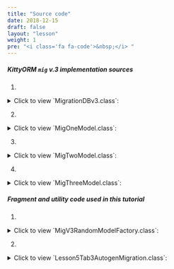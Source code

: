```yaml
---
title: "Source code"
date: 2018-12-15
draft: false
layout: "lesson"
weight: 1
pre: "<i class='fa fa-code'>&nbsp;</i> "
---
```

##### KittyORM `mig` v.3 implementation sources

1. 
<details> 
  <summary>Click to view `MigrationDBv3.class`: </summary>
{{< highlight java "linenos=inline, linenostart=1">}}
@KITTY_DATABASE(
        isLoggingOn = true,
        isProductionOn = false,
        isKittyDexUtilLoggingEnabled = false,
        logTag = MigrationDBv3.LTAG,
        databaseName = "mig",
        databaseVersion = 3,
        domainPackageNames = {"net.akaish.kittyormdemo.sqlite.migrations.migv3"}
)
@KITTY_DATABASE_REGISTRY(
        domainModels = {
                net.akaish.kittyormdemo.sqlite.migrations.migv3.MigOneModel.class,
                net.akaish.kittyormdemo.sqlite.migrations.migv3.MigTwoModel.class,
                net.akaish.kittyormdemo.sqlite.migrations.migv3.MigThreeModel.class
        }
)
@KITTY_DATABASE_HELPER(
        onUpgradeBehavior = KITTY_DATABASE_HELPER.UpgradeBehavior.USE_SIMPLE_MIGRATIONS
)
public class MigrationDBv3 extends KittyDatabase {

    public static final String LTAG = "MIGv3";
    /**
     * KittyORM main database class that represents bootstrap and holder for all related with database
     * components.
     *
     * @param ctx
     */
    public MigrationDBv3(Context ctx) {
        super(ctx);
    }
}
{{< /highlight >}} 
</details>

2. 
<details> 
  <summary>Click to view `MigOneModel.class`: </summary>
{{< highlight java "linenos=inline, linenostart=1">}}
@KITTY_TABLE(
        tableName = "mig_one"
)
public class MigOneModel extends KittyModel {
    @KITTY_COLUMN(
            columnOrder = 0,
            isIPK = true)
    public Long id;

    @KITTY_COLUMN(
            columnOrder = 1
    )
    @NOT_NULL
    @DEFAULT(predefinedLiteralValue = LiteralValues.CURRENT_DATE)
    public String creationDate;

    @KITTY_COLUMN(
            columnOrder = 2
    )
    @DEFAULT(signedInteger = 228)
    @ONE_COLUMN_INDEX(indexName = "m1_di_index")
    public Integer defaultInteger;

    public String toString() {
        return new StringBuilder(64)
                .append("[ id = ")
                .append(id)
                .append(" ; creationDate = ")
                .append(creationDate)
                .append(" ; someInteger = ")
                .append(defaultInteger)
                .append(" ]").toString();
    }
}
{{< /highlight >}} 
</details>

3. 
<details> 
  <summary>Click to view `MigTwoModel.class`: </summary>
{{< highlight java "linenos=inline, linenostart=1">}}
@KITTY_TABLE(
        tableName = "mig_two"
)
public class MigTwoModel extends KittyModel {

    @KITTY_COLUMN(
            columnOrder = 0,
            isIPK = true
    )
    public Long id;

    @KITTY_COLUMN(
            columnOrder = 1
    )
    @FOREIGN_KEY(
            reference = @FOREIGN_KEY_REFERENCE(
                    foreignTableName = "mig_one",
                    foreignTableColumns = {"id"},
                    onUpdate = OnUpdateDeleteActions.CASCADE,
                    onDelete = OnUpdateDeleteActions.CASCADE
            )
    )
    public Long migOneReference;

    @KITTY_COLUMN(columnOrder = 2)
    public Animals someAnimal;

    @KITTY_COLUMN(
            columnOrder = 3,
            columnAffinity = TypeAffinities.TEXT
    )
    @KITTY_COLUMN_SERIALIZATION
    public AnimalSounds someAnimalSound;

    String someAnimalSoundSerialize() {
        if(someAnimalSound == null) return null;
        return new GsonBuilder().create().toJson(someAnimalSound);
    }

    AnimalSounds someAnimalSoundDeserialize(String cvData) {
        if(cvData == null) return null;
        if(cvData.length() == 0) return null;
        return new GsonBuilder().create().fromJson(cvData, AnimalSounds.class);
    }

    @Override
    public String toString() {
        return new StringBuilder(64)
                .append("[ id = ")
                .append(id)
                .append(" ; migOneReference = ")
                .append(migOneReference)
                .append(" ; someAnimal = ")
                .append(someAnimal)
                .append(" ; someAnimalSound = ")
                .append(someAnimalSoundSerialize())
                .append(" ] ").toString();
    }
}
{{< /highlight >}} 
</details>

4. 
<details> 
  <summary>Click to view `MigThreeModel.class`: </summary>
{{< highlight java "linenos=inline, linenostart=1">}}
@KITTY_TABLE(tableName = "mig_three")
public class MigThreeModel extends KittyModel {

    @KITTY_COLUMN(
            columnOrder = 0,
            isIPK = true
    )
    public Long id;

    @KITTY_COLUMN(
            columnOrder = 1
    )
    @NOT_NULL
    @DEFAULT(
            literalValue = "\'Something random\'"
    )
    public String someValue;

    public String toString() {
        return new StringBuilder(32)
                .append("[ id = ")
                .append(id)
                .append(" ; someValue = ")
                .append(someValue)
                .append(" ]").toString();
    }
}
{{< /highlight >}} 
</details>

##### Fragment and utility code used in this tutorial

1. 
<details> 
  <summary>Click to view `MigV3RandomModelFactory.class`: </summary>
{{< highlight java "linenos=inline, linenostart=1">}}
public class MigV3RandomModelFactory {
    final Context context;
    final Random rnd;

    private final SparseArray<String> randomAnimalSays = new SparseArray<>();
    private final SparseArray<String> randomAnimalLocalizedName = new SparseArray<>();

    public MigV3RandomModelFactory(Context ctx) {
        this.context = ctx;
        this.rnd = new Random();

        // Lol, getContext().getString() method is fucking slow, calling for each new random model this method twice causes 55% of all execution time of generating new random model (!)
        // Right now getting those string causes only 14% of execution time
        randomAnimalSays.append(Animals.getLocalizedAnimalSaysResource(Animals.BEAR), context.getString(Animals.getLocalizedAnimalSaysResource(Animals.BEAR)));
        randomAnimalSays.append(Animals.getLocalizedAnimalSaysResource(Animals.CAT), context.getString(Animals.getLocalizedAnimalSaysResource(Animals.CAT)));
        randomAnimalSays.append(Animals.getLocalizedAnimalSaysResource(Animals.DOG), context.getString(Animals.getLocalizedAnimalSaysResource(Animals.DOG)));
        randomAnimalSays.append(Animals.getLocalizedAnimalSaysResource(Animals.GOAT), context.getString(Animals.getLocalizedAnimalSaysResource(Animals.GOAT)));
        randomAnimalSays.append(Animals.getLocalizedAnimalSaysResource(Animals.LION), context.getString(Animals.getLocalizedAnimalSaysResource(Animals.LION)));
        randomAnimalSays.append(Animals.getLocalizedAnimalSaysResource(Animals.SHEEP), context.getString(Animals.getLocalizedAnimalSaysResource(Animals.SHEEP)));
        randomAnimalSays.append(Animals.getLocalizedAnimalSaysResource(Animals.TIGER), context.getString(Animals.getLocalizedAnimalSaysResource(Animals.TIGER)));
        randomAnimalSays.append(Animals.getLocalizedAnimalSaysResource(Animals.WOLF), context.getString(Animals.getLocalizedAnimalSaysResource(Animals.WOLF)));


        randomAnimalLocalizedName.append(Animals.getLocalizedAnimalNameResource(Animals.BEAR), context.getString(Animals.getLocalizedAnimalNameResource(Animals.BEAR)));
        randomAnimalLocalizedName.append(Animals.getLocalizedAnimalNameResource(Animals.CAT), context.getString(Animals.getLocalizedAnimalNameResource(Animals.CAT)));
        randomAnimalLocalizedName.append(Animals.getLocalizedAnimalNameResource(Animals.DOG), context.getString(Animals.getLocalizedAnimalNameResource(Animals.DOG)));
        randomAnimalLocalizedName.append(Animals.getLocalizedAnimalNameResource(Animals.GOAT), context.getString(Animals.getLocalizedAnimalNameResource(Animals.GOAT)));
        randomAnimalLocalizedName.append(Animals.getLocalizedAnimalNameResource(Animals.LION), context.getString(Animals.getLocalizedAnimalNameResource(Animals.LION)));
        randomAnimalLocalizedName.append(Animals.getLocalizedAnimalNameResource(Animals.SHEEP), context.getString(Animals.getLocalizedAnimalNameResource(Animals.SHEEP)));
        randomAnimalLocalizedName.append(Animals.getLocalizedAnimalNameResource(Animals.TIGER), context.getString(Animals.getLocalizedAnimalNameResource(Animals.TIGER)));
        randomAnimalLocalizedName.append(Animals.getLocalizedAnimalNameResource(Animals.WOLF), context.getString(Animals.getLocalizedAnimalNameResource(Animals.WOLF)));
    }

    public MigOneModel newM1RndModel() {
        return newM1RndModel(rnd.nextBoolean(), rnd.nextBoolean());
    }

    public MigOneModel newM1RndModel(boolean setCDDefault, boolean setDefaultInteger) {
        MigOneModel model = new MigOneModel();
        if(setCDDefault)
            model.setFieldExclusion("creationDate");
        else
            model.creationDate = new Date(System.currentTimeMillis()).toString();
        if(setCDDefault)
            model.setFieldExclusion("defaultInteger");
        else
            model.defaultInteger = rnd.nextInt();
        return model;
    }

    public MigTwoModel newM2RndModel(ArrayList<MigOneModel> models) {
        if(models == null)
            throw new IllegalArgumentException("M3RMF#newM2RndModel bad model collection provided!");
        if(models.size() == 0)
            throw new IllegalArgumentException("M3RMF#newM2RndModel bad model collection provided!");
        int mlSize = models.size();
        return newM2RndModel(models.get(rnd.nextInt(mlSize)).id);
    }

    public MigTwoModel newM2RndModel(Long migOneReference) {
        if(migOneReference == null)
            throw new IllegalArgumentException("M3RMF#newM2RndModel bad reference id provided!");
        MigTwoModel model = new MigTwoModel();
        model.someAnimal = Animals.rndAnimal(rnd);
        model.migOneReference = migOneReference;
        AnimalSounds animalSounds = new AnimalSounds();
        animalSounds.animalName = randomAnimalLocalizedName.get(Animals.getLocalizedAnimalNameResource(model.someAnimal));
        animalSounds.animalSounds = randomAnimalSays.get(Animals.getLocalizedAnimalSaysResource(model.someAnimal));
        model.someAnimalSound = animalSounds;
        return model;
    }

    static final String[] M3_SOME_VALUES = {"One", "Apple", "Wolf", "Plane", "Name", "Fear of being alone", "Despair", "Death", "Do not look for meaning where it is not"};

    public MigThreeModel newM3RndModel() {
        return newM3RndModel(rnd.nextBoolean());
    }

    public MigThreeModel newM3RndModel(boolean setDefaultValue) {
        MigThreeModel model = new MigThreeModel();
        if(setDefaultValue)
            model.setFieldExclusion("someValue");
        else
            model.someValue = M3_SOME_VALUES[rnd.nextInt(M3_SOME_VALUES.length)];
        return model;
    }
}
{{< /highlight >}} 
</details>

2. 
<details> 
  <summary>Click to view `Lesson5Tab3AutogenMigration.class`: </summary>
{{< highlight java "linenos=inline, linenostart=1">}}
public class Lesson5Tab3AutogenMigration extends Lesson5BaseFragment {

    private MigrationDBv3 databaseV3;
    private SharedPreferencesMigDB sf;

    private Button insertRandomButton;
    private Button clearTableButton;
    private Button deleteDatabaseButton;

    private ListView eventsListView;

    private TextView statusTV;

    private MigDatabaseState mdbState;

    final static int DB_IMPLEMENTATION_VERSION = 3;
    final static int TABLE_AMOUNT = 3;

    public Lesson5Tab3AutogenMigration() {}

    @Override
    public View onCreateView(LayoutInflater inflater, ViewGroup container, Bundle savedInstanceState) {
        View rootView = inflater.inflate(R.layout.lesson5_tab3_auto_migration, container, false);

        insertRandomButton = rootView.findViewById(R.id.l5_t3_go_button);
        clearTableButton = rootView.findViewById(R.id.l5_t3_clear_button);
        deleteDatabaseButton = rootView.findViewById(R.id.l5_t3_delete_database_button);

        eventsListView = rootView.findViewById(R.id.l5_t3_actions);

        insertRandomButton.setOnClickListener(new View.OnClickListener() {
            @Override
            public void onClick(View v) {
                insert25RND();
            }
        });

        clearTableButton.setOnClickListener(new View.OnClickListener() {
            @Override
            public void onClick(View v) {
                clearTable();
            }
        });

        deleteDatabaseButton.setOnClickListener(new View.OnClickListener() {
            @Override
            public void onClick(View v) {
                deleteDatabase();
            }
        });

        statusTV = rootView.findViewById(R.id.l5_t3_status);


        setUpExpandedList(
                rootView,
                R.id._l5_t3_expanded_panel_list,
                R.id._l5_t3_expanded_panel_text,
                R.string._l5_t3_expanded_text_pattern
        );

        reloadTableExpandedList();
        reloadStatus();
        return rootView;
    }

    public MigDatabaseState getMdbState(Context context, int implVersion, String[] tables) {
        if(mdbState != null) return mdbState;
        mdbState = new MigDatabaseState(implVersion, tables, context, getSf());
        return mdbState;
    }

    public void reloadStatus() {
        if(statusTV != null) {
            statusTV.setText(getMdbState(getContext(), DB_IMPLEMENTATION_VERSION, new String[] {M1M1TN, M1M2TN, M1M3TN}).toString());
        }
    }


    @Override
    public void onVisible() {
        reloadTableExpandedList();
        reloadStatus();
    }

    private SharedPreferencesMigDB getSf() {
        if(sf != null) return sf;
        sf = new SharedPreferencesMigDB(getContext());
        return sf;
    }

    private MigrationDBv3 getDatabase() {
        // retrieving existing database after upgrade -> downgrade would cause onUpgrade() script would be run after mapper fetching
        databaseV3 = new MigrationDBv3(getContext());
        return databaseV3;
    }

    private void insert25RND() {
        new InsertRandomAsync().execute(0l);
    }

    private void clearTable() {
        new WipeAsync().execute(0l);
    }

    private void deleteDatabase() {
        new DeleteDatabaseAsync().execute(0l);
    }

    private void reloadTableExpandedList() {
        new ReloadTableAsync().execute(0l);
    }

    @Override
    protected int snackbarMessageResource() {
        return R.string._l5_t3_snackbar_message;
    }



    // Asyncs

    class ReloadTableAsync extends AsyncTask<Long, Long, List<String>> {

        @Override
        protected List<String> doInBackground(Long... params) {
            LinkedList<String> toListView = new LinkedList<>();
            if(getSf().isDatabaseCreated() && !getSf().isDatabaseDeletedManually() && getSf().currentMigDBVersion() == DB_IMPLEMENTATION_VERSION) {
                // T1
                KittyMapper mapper = getDatabase().getMapper(MigOneModel.class);
                List<MigOneModel> m1Models = mapper.findAll();
                mapper.close();
                // T2
                KittyMapper mapperT2 = getDatabase().getMapper(MigTwoModel.class);
                List<MigTwoModel> m2Models = mapperT2.findAll();
                mapper.close();
                // T3
                KittyMapper mapperT3 = getDatabase().getMapper(MigThreeModel.class);
                List<MigThreeModel> m3Models = mapperT3.findAll();
                mapper.close();

                if(m1Models == null) {
                    toListView.addLast(format(getContext().getString(R.string._l5_t3_m1_db), 0));
                } else {
                    toListView.addLast(format(getContext().getString(R.string._l5_t3_m1_db), m1Models.size()));
                    Iterator<MigOneModel> mI = m1Models.iterator();
                    while (mI.hasNext()) {
                        toListView.addLast(mI.next().toString());
                    }
                }
                if(m2Models == null) {
                    toListView.addLast(format(getContext().getString(R.string._l5_t3_m2_db), 0));
                } else {
                    toListView.addLast(format(getContext().getString(R.string._l5_t3_m2_db), m2Models.size()));
                    Iterator<MigTwoModel> mI = m2Models.iterator();
                    while (mI.hasNext()) {
                        toListView.addLast(mI.next().toString());
                    }
                }
                if(m3Models == null) {
                    toListView.addLast(format(getContext().getString(R.string._l5_t3_m3_db), 0));
                } else {
                    toListView.addLast(format(getContext().getString(R.string._l5_t3_m3_db), m2Models.size()));
                    Iterator<MigThreeModel> mI = m3Models.iterator();
                    while (mI.hasNext()) {
                        toListView.addLast(mI.next().toString());
                    }
                }
                return toListView;
            } else {
                if(!getSf().isDatabaseCreated() || getSf().isDatabaseDeletedManually()) {
                    toListView.addLast(getString(R.string._l5_t3_m1_db_doesnt_exist));
                    return toListView;
                } else {
                    toListView.addLast(format(getString(R.string._l5_t3_m1_db_has_different_version), getSf().currentMigDBVersion()));
                    return toListView;
                }
            }
        }

        @Override
        protected void onPostExecute(List<String> result) {
            int tableAmount = TABLE_AMOUNT;
            if(getSf().isDatabaseDeletedManually() || !getSf().isDatabaseCreated() || getSf().currentMigDBVersion() != DB_IMPLEMENTATION_VERSION)
                tableAmount = 0;
            if(result != null) {
                events.setAdapter(new MigAdapter(getContext(), result));
                int recordsAmount = result.size() - tableAmount;
                if(tableAmount == 0)
                    recordsAmount = 0;
                expandedTitle.setText(format(expandeddTitlePattern, recordsAmount, tableAmount));
            } else {
                events.setAdapter(new MigAdapter(getContext(), new LinkedList<String>()));
                expandedTitle.setText(format(expandeddTitlePattern, 0, tableAmount));
            }
        }
    }

    private static final String ERR_STRING_WIPE = "Lesson5tab3WipeDataError, see exception details!";

    class WipeAsync extends AsyncTask<Long, Long, WipeAsyncResult> {

        ProgressDialog dialog;

        @Override
        protected void onPreExecute() {
            dialog = ProgressDialog.show(
                    getLessonActivity(),
                    getString(R.string._l5_t3_running_requested_operation_pg_title),
                    getString(R.string._l5_t3_running_requested_operation_pg_body)
            );
            dialog.setCancelable(false);
        }

        @Override
        protected WipeAsyncResult doInBackground(Long... params) {
            if(getSf().isDatabaseCreated() && !getSf().isDatabaseDeletedManually() && getSf().currentMigDBVersion() == DB_IMPLEMENTATION_VERSION) {
                try {
                    KittyMapper mapper = getDatabase().getMapper(MigOneModel.class);
                    KittyMapper mapper2 = getDatabase().getMapper(MigTwoModel.class);
                    KittyMapper mapper3 = getDatabase().getMapper(MigThreeModel.class);
                    long recordsCount = mapper.countAll() + mapper2.countAll() + mapper3.countAll();
                    long affected = mapper.deleteAll() + mapper2.deleteAll() + mapper3.deleteAll();
                    mapper.close(); mapper2.close(); mapper3.close();
                    return new WipeAsyncResult(true, false, DB_IMPLEMENTATION_VERSION, affected, recordsCount);
                } catch (Exception e) {
                    Log.e(MigrationDBv3.LTAG, ERR_STRING_WIPE, e);
                    if (e instanceof KittyRuntimeException) {
                        if (((KittyRuntimeException) e).getNestedException() != null) {
                            Log.e(MigrationDBv3.LTAG, ERR_STRING_WIPE, ((KittyRuntimeException) e).getNestedException());
                        }
                    }
                    return new WipeAsyncResult(true, false, DB_IMPLEMENTATION_VERSION, -1l, -1l);
                }
            } else {
                return new WipeAsyncResult(
                        getSf().isDatabaseCreated(),
                        getSf().isDatabaseDeletedManually(),
                        getSf().currentMigDBVersion(),
                        -1l, -1l);
            }
        }

        @Override
        protected void onPostExecute(WipeAsyncResult result) {
            dialog.cancel();

            if (eventsListView != null) {
                eventsListView.setAdapter(new BasicArrayAdapter(getContext(), new LinkedList<String>()));
                eventsListView.setOnTouchListener(new View.OnTouchListener() {

                    // Setting on Touch Listener for handling the touch inside ScrollView
                    @Override
                    public boolean onTouch(View v, MotionEvent event) {
                        // Disallow the touch request for parent scroll on touch of child view
                        v.getParent().requestDisallowInterceptTouchEvent(true);
                        return false;
                    }
                });

                if(!result.isCreated) {
                    ((BasicArrayAdapter) eventsListView.getAdapter()).addItemLast(getString(R.string._l5_op_not_existing));
                } else if (result.isDeleted) {
                    ((BasicArrayAdapter) eventsListView.getAdapter()).addItemLast(getString(R.string._l5_op_deleted));
                } else if (result.dbVersion != DB_IMPLEMENTATION_VERSION) {
                    if(result.dbVersion < 1) {
                        ((BasicArrayAdapter) eventsListView.getAdapter()).addItemLast(format(getString(R.string._l5_op_mig_version_is_lower), result.dbVersion, DB_IMPLEMENTATION_VERSION));
                    } else {
                        ((BasicArrayAdapter) eventsListView.getAdapter()).addItemLast(format(getString(R.string._l5_op_mig_version_is_higher), result.dbVersion, DB_IMPLEMENTATION_VERSION));
                    }
                } else if (result.recordsCount > -1 && result.affectedRows > -1) {
                    ((BasicArrayAdapter) eventsListView.getAdapter()).addItemLast(format(getString(R.string._l5_t3_count_to_events), result.recordsCount));
                    ((BasicArrayAdapter) eventsListView.getAdapter()).addItemLast(format(getString(R.string._l5_t3_deleted_to_events), result.affectedRows));
                } else {
                    ((BasicArrayAdapter) eventsListView.getAdapter()).addItemLast(getString(R.string._l5_t3_error_event));
                }
                ((BasicArrayAdapter) eventsListView.getAdapter()).notifyDataSetChanged();
                reloadTableExpandedList();
                reloadStatus();
            }
        }
    }

    class WipeAsyncResult {
        boolean isCreated;
        boolean isDeleted;
        int dbVersion;
        Long affectedRows;
        Long recordsCount;

        public WipeAsyncResult(boolean isCreated, boolean isDeleted, int dbVersion,
                               Long affectedRows, Long recordsCount) {
            this.isCreated = isCreated;
            this.isDeleted = isDeleted;
            this.dbVersion = dbVersion;
            this.affectedRows = affectedRows;
            this.recordsCount = recordsCount;
        }
    }

    static final int INSERT_AMOUNT = 25;
    static final int INSERT_FK_AMOUNT = 10;

    static final String ERR_INSERT_RND = "Lesson5tab3InsertRNDDataError, see exception details!";

    class InsertRandomAsync extends AsyncTask<Long, Long, InsertRandomResults> {
        ProgressDialog dialog;

        @Override
        protected void onPreExecute() {
            dialog = ProgressDialog.show(
                    getLessonActivity(),
                    getString(R.string._l5_t3_running_requested_operation_pg_title),
                    getString(R.string._l5_t3_running_requested_operation_pg_body)
            );
            dialog.setCancelable(false);
        }

        @Override
        protected InsertRandomResults doInBackground(Long... strings) {
            if(getSf().currentMigDBVersion() > DB_IMPLEMENTATION_VERSION) {
                return new InsertRandomResults(
                        null,
                        null,
                        null,
                        -1l,
                        -1l,
                        -1l,
                        false,
                        getSf().currentMigDBVersion()
                );
            } else {
                try {
                    KittyMapper mapper = getDatabase().getMapper(MigOneModel.class);
                    KittyMapper mapper2 = getDatabase().getMapper(MigTwoModel.class);
                    KittyMapper mapper3 = getDatabase().getMapper(MigThreeModel.class);
                    long recordsCount = mapper.countAll() + mapper2.countAll() + mapper3.countAll();

                    boolean deleteData = getSf().currentMigDBVersion() == DB_IMPLEMENTATION_VERSION;

                    long affected;

                    if(deleteData)
                        affected = mapper.deleteAll() + mapper2.deleteAll() + mapper3.deleteAll();
                    else
                        affected = 0l;

                    LinkedList<MigOneModel> modelsToInsert = new LinkedList<>();
                    LinkedList<MigTwoModel> models2ToInsert = new LinkedList<>();
                    LinkedList<MigThreeModel> models3ToInsert = new LinkedList<>();

                    getSf().setDatabaseCreated(true);
                    getSf().setCurrentMigDBVersion(DB_IMPLEMENTATION_VERSION);
                    getSf().setDatabaseDeletedManually(false);

                    MigV3RandomModelFactory factory = new MigV3RandomModelFactory(getContext());

                    for (int i = 0; i < INSERT_AMOUNT; i++) {
                        MigOneModel m = factory.newM1RndModel();
                        modelsToInsert.addLast(m);
                    }
                    mapper.insertInTransaction(modelsToInsert);
                    List<MigOneModel> models = mapper.findAll();
                    Iterator<MigOneModel> mI = models.iterator();
                    LinkedList<String> out = new LinkedList<>();
                    while (mI.hasNext()) {
                        out.addLast(mI.next().toString());
                    }

                    for (int i = 0; i < INSERT_FK_AMOUNT; i++) {
                        MigTwoModel m = factory.newM2RndModel((ArrayList<MigOneModel>) models);
                        models2ToInsert.addLast(m);
                    }
                    mapper2.insertInTransaction(models2ToInsert);
                    List<MigTwoModel> models2 = mapper2.findAll();
                    LinkedList<String> out2 = new LinkedList<>();
                    Iterator<MigTwoModel> mI2 = models2.iterator();
                    while (mI2.hasNext()) {
                        out2.addLast(mI2.next().toString());
                    }

                    for (int i = 0; i < INSERT_AMOUNT; i++) {
                        MigThreeModel m = factory.newM3RndModel();
                        models3ToInsert.addLast(m);
                    }
                    mapper3.insertInTransaction(models3ToInsert);
                    List<MigThreeModel> models3 = mapper3.findAll();
                    LinkedList<String> out3 = new LinkedList<>();
                    Iterator<MigThreeModel> mI3 = models3.iterator();
                    while (mI3.hasNext()) {
                        out3.addLast(mI3.next().toString());
                    }

                    long recordsCountAfter = mapper.countAll() + mapper2.countAll() + mapper3.countAll();
                    mapper.close(); mapper2.close(); mapper3.close();
                    return new InsertRandomResults(out, out2, out3, affected, recordsCount, recordsCountAfter, true, getSf().currentMigDBVersion());
                } catch (Exception e) {
                    Log.e(MigrationDBv3.LTAG, ERR_INSERT_RND, e);
                    if (e instanceof KittyRuntimeException) {
                        if (((KittyRuntimeException) e).getNestedException() != null) {
                            Log.e(MigrationDBv3.LTAG, ERR_INSERT_RND, ((KittyRuntimeException) e).getNestedException());
                        }
                    }
                    return new InsertRandomResults(
                            null,
                            null,
                            null,
                            -1l,
                            -1l,
                            -1l,
                            false,
                            getSf().currentMigDBVersion()
                    );
                }
            }
        }

        @Override
        protected void onPostExecute(InsertRandomResults result) {
            dialog.cancel();
            if (eventsListView != null) {
                eventsListView.setAdapter(new BasicArrayAdapter(getContext(), new LinkedList<String>()));
                eventsListView.setOnTouchListener(new View.OnTouchListener() {

                    // Setting on Touch Listener for handling the touch inside ScrollView
                    @Override
                    public boolean onTouch(View v, MotionEvent event) {
                        // Disallow the touch request for parent scroll on touch of child view
                        v.getParent().requestDisallowInterceptTouchEvent(true);
                        return false;
                    }
                });
                if (result.operationSuccess) {
                    ((BasicArrayAdapter) eventsListView.getAdapter()).addItemLast(format(getString(R.string._l5_t3_count_to_events), result.modelsCountBefore));
                    ((BasicArrayAdapter) eventsListView.getAdapter()).addItemLast(format(getString(R.string._l5_t3_deleted_to_events), result.deletedModelsAffectedRows));
                    for (String modelString : result.modelInsertionsM1) {
                        ((BasicArrayAdapter) eventsListView.getAdapter()).addItemLast(format(getString(R.string._l5_t3_inserted_to_events), M1M1TN, modelString));
                    }
                    for (String modelString2 : result.modelInsertionsM2) {
                        ((BasicArrayAdapter) eventsListView.getAdapter()).addItemLast(format(getString(R.string._l5_t3_inserted_to_events), M1M2TN, modelString2));
                    }
                    for (String modelString3 : result.modelInsertionsM3) {
                        ((BasicArrayAdapter) eventsListView.getAdapter()).addItemLast(format(getString(R.string._l5_t3_inserted_to_events), M1M3TN, modelString3));
                    }
                    ((BasicArrayAdapter) eventsListView.getAdapter()).addItemLast(format(getString(R.string._l5_t3_count_to_events), result.modelsCountAfter));
                } else {
                    if(getSf().currentMigDBVersion() > DB_IMPLEMENTATION_VERSION) {
                        ((BasicArrayAdapter) eventsListView.getAdapter()).addItemLast(format(getString(R.string._l5_op_mig_version_is_higher), result.dbVersion, DB_IMPLEMENTATION_VERSION));
                    } else {
                        ((BasicArrayAdapter) eventsListView.getAdapter()).addItemLast(getString(R.string._l5_t3_error_event));
                    }
                }
                ((BasicArrayAdapter) eventsListView.getAdapter()).notifyDataSetChanged();
                reloadTableExpandedList();
                reloadStatus();
            }
        }


    }

    class InsertRandomResults {
        List<String> modelInsertionsM1;
        List<String> modelInsertionsM2;
        List<String> modelInsertionsM3;
        long deletedModelsAffectedRows;
        long modelsCountBefore;
        long modelsCountAfter;
        boolean operationSuccess;
        int dbVersion;

        public InsertRandomResults(List<String> modelInsertionsM1, List<String> modelInsertionsM2,
                                   List<String> modelInsertionsM3, long deletedModelsAffectedRows,
                                   long modelsCountBefore, long modelsCountAfter, boolean opSuccess,
                                   int dbVersion) {
            this.modelInsertionsM1 = modelInsertionsM1;
            this.modelInsertionsM2 = modelInsertionsM2;
            this.modelInsertionsM3 = modelInsertionsM3;
            this.deletedModelsAffectedRows = deletedModelsAffectedRows;
            this.modelsCountBefore = modelsCountBefore;
            this.modelsCountAfter = modelsCountAfter;
            this.operationSuccess = opSuccess;
            this.dbVersion = dbVersion;
        }
    }

    static final String ERR_DELETION = "Lesson5tab3DBDeleteError, see exception details!";

    class DeleteDatabaseAsync extends AsyncTask<Long, Long, Integer> {
        ProgressDialog dialog;

        final int DELETED = 1;
        final int NOT_DELETED = 2;
        final int ERROR = 3;

        @Override
        protected void onPreExecute() {
            dialog = ProgressDialog.show(
                    getLessonActivity(),
                    getString(R.string._l5_t3_running_requested_operation_pg_title),
                    getString(R.string._l5_t3_running_requested_operation_pg_body)
            );
            dialog.setCancelable(false);
        }

        @Override
        protected Integer doInBackground(Long... strings) {
            try {
                boolean deleted = getDatabase().deleteDatabase();
                getSf().setDatabaseDeletedManually(true);
                getSf().setDatabaseCreated(false);
                getSf().setCurrentMigDBVersion(-1);
                if(deleted)
                    return DELETED;
                else
                    return NOT_DELETED;
            } catch (Exception e) {
                Log.e(MigrationDBv3.LTAG, ERR_DELETION, e);
                if (e instanceof KittyRuntimeException) {
                    if (((KittyRuntimeException) e).getNestedException() != null) {
                        Log.e(MigrationDBv3.LTAG, ERR_DELETION, ((KittyRuntimeException) e).getNestedException());
                    }
                }
                return ERROR;
            }
        }

        @Override
        protected void onPostExecute(Integer result) {
            dialog.cancel();
            if (eventsListView != null) {
                eventsListView.setAdapter(new BasicArrayAdapter(getContext(), new LinkedList<String>()));
                eventsListView.setOnTouchListener(new View.OnTouchListener() {

                    // Setting on Touch Listener for handling the touch inside ScrollView
                    @Override
                    public boolean onTouch(View v, MotionEvent event) {
                        // Disallow the touch request for parent scroll on touch of child view
                        v.getParent().requestDisallowInterceptTouchEvent(true);
                        return false;
                    }
                });
                switch (result) {
                    case DELETED:
                        ((BasicArrayAdapter) eventsListView.getAdapter()).addItemLast(format(getString(R.string._l5_t3_delete_db_success)));
                        break;
                    case NOT_DELETED:
                        ((BasicArrayAdapter) eventsListView.getAdapter()).addItemLast(format(getString(R.string._l5_t3_delete_db_fail)));
                        break;
                    case ERROR:
                        ((BasicArrayAdapter) eventsListView.getAdapter()).addItemLast(format(getString(R.string._l5_t3_error_event)));
                        break;
                }
                ((BasicArrayAdapter) eventsListView.getAdapter()).notifyDataSetChanged();
                reloadTableExpandedList();
                reloadStatus();
            }
        }
    }

    // Expanded list
    MigAdapter migAdapter;

    @Override
    protected void setUpExpandedList(View rootView, int eventsId, int eventsTitleId, int eventTitleStringPattern) {
        events = (ListView) rootView.findViewById(eventsId);
        expandedTitle = (TextView) rootView.findViewById(eventsTitleId);
        expandeddTitlePattern = getString(eventTitleStringPattern);

        expandedTitle.setText(format(expandeddTitlePattern, 0));

        if(expandedAdapter == null) {
            migAdapter = new MigAdapter(getContext(), new LinkedList<String>());
        }

        events.setAdapter(migAdapter);
        events.setOnTouchListener(new View.OnTouchListener() {

            // Setting on Touch Listener for handling the touch inside ScrollView
            @Override
            public boolean onTouch(View v, MotionEvent event) {
                // Disallow the touch request for parent scroll on touch of child view
                v.getParent().requestDisallowInterceptTouchEvent(true);
                return false;
            }
        });
    }

    // Fab menu section

    @Override
    public View.OnClickListener helpFabMenuAction() {
        return new View.OnClickListener() {

            /**
             * Called when a view has been clicked.
             *
             * @param v The view that was clicked.
             */
            @Override
            public void onClick(View v) {
                ((KittyTutorialActivity) getParentFragment().getActivity()).showWebViewDialog(L5_T3_TUTORIAL);
            }
        };
    }

    @Override
    public View.OnClickListener sourceFabMenuAction() {
        return new View.OnClickListener() {

            /**
             * Called when a view has been clicked.
             *
             * @param v The view that was clicked.
             */
            @Override
            public void onClick(View v) {
                ((KittyTutorialActivity) getParentFragment().getActivity()).showWebViewDialog(L5_T3_SOURCE);
            }
        };
    }

    @Override
    public View.OnClickListener schemaFabMenuAction() {
        return new View.OnClickListener() {

            /**
             * Called when a view has been clicked.
             *
             * @param v The view that was clicked.
             */
            @Override
            public void onClick(View v) {
                ((KittyTutorialActivity) getParentFragment().getActivity()).showWebViewDialog(L5_T3_SCHEMA);
            }
        };
    }
}
{{< /highlight >}} 
</details>
